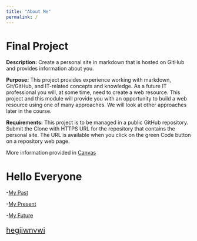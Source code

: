 ```yaml
---
title: "About Me"
permalink: /
---
```


# Final Project 

**Description:** Create a personal site in markdown that is hosted on GitHub and provides information about you.

**Purpose:** This project provides experience working with markdown, Git/GitHub, and IT-related concepts and knowledge. As a future IT professional you will, at some time, need to create a web resource. This project and this module will provide you with an opportunity to build a web resource using one of many approaches. We will look at other approaches later in the course.

**Requirements:** This project is to be managed in a public GitHub repository. Submit the Clone with HTTPS URL for the repository that contains the personal site.  The URL is available when you click on the green Code button on a repository web page.


More information provided in [Canvas](https://umsystem.instructure.com/courses/114929/assignments/1493477?module_item_id=5137247)

# Hello Everyone

-[My Past](./MyPast.md)

-[My Present](./MyPresent.md)

-[My Future](./MyFuture.md)


<p style="font-size: 20px; color:#1F9AFE;">
<a href="MyPast.md">hegjiwnvwi</a>
</p>



